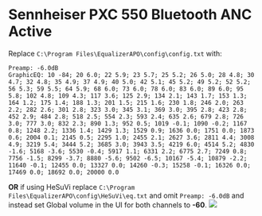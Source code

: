 # Sennheiser PXC 550 Bluetooth ANC Active
Replace `C:\Program Files\EqualizerAPO\config\config.txt` with:
```
Preamp: -6.0dB
GraphicEQ: 10 -84; 20 6.0; 22 5.9; 23 5.7; 25 5.2; 26 5.0; 28 4.8; 30 4.7; 32 4.8; 35 4.9; 37 4.9; 40 5.0; 42 5.1; 45 5.2; 49 5.2; 52 5.2; 56 5.3; 59 5.5; 64 5.9; 68 6.0; 73 6.0; 78 6.0; 83 6.0; 89 6.0; 95 5.8; 102 4.8; 109 4.3; 117 3.6; 125 2.9; 134 2.1; 143 1.7; 153 1.3; 164 1.2; 175 1.4; 188 1.3; 201 1.5; 215 1.6; 230 1.8; 246 2.0; 263 2.2; 282 2.6; 301 2.8; 323 3.0; 345 3.1; 369 3.0; 395 2.8; 423 2.8; 452 2.9; 484 2.8; 518 2.5; 554 2.3; 593 2.4; 635 2.6; 679 2.8; 726 3.0; 777 3.0; 832 2.3; 890 1.3; 952 0.5; 1019 -0.1; 1090 -0.2; 1167 0.8; 1248 2.2; 1336 1.4; 1429 1.3; 1529 0.9; 1636 0.0; 1751 0.0; 1873 0.6; 2004 0.1; 2145 0.5; 2295 1.0; 2455 2.1; 2627 3.6; 2811 4.4; 3008 4.9; 3219 5.4; 3444 5.2; 3685 3.0; 3943 3.5; 4219 6.0; 4514 5.2; 4830 -1.6; 5168 -3.6; 5530 -0.4; 5917 1.1; 6331 2.2; 6775 2.7; 7249 0.8; 7756 -1.5; 8299 -3.7; 8880 -5.6; 9502 -6.5; 10167 -5.4; 10879 -2.2; 11640 -0.1; 12455 0.0; 13327 0.0; 14260 -0.3; 15258 -0.1; 16326 0.0; 17469 0.0; 18692 0.0; 20000 0.0
```
**OR** if using HeSuVi replace `C:\Program Files\EqualizerAPO\config\HeSuVi\eq.txt` and omit `Preamp: -6.0dB` and instead set Global volume in the UI for both channels to **-60**.
![](https://raw.githubusercontent.com/jaakkopasanen/AutoEq/master/results/Sonoma%20Model%20One/innerfidelity/onear/Sennheiser%20PXC%20550%20Bluetooth%20ANC%20Active/Sennheiser%20PXC%20550%20Bluetooth%20ANC%20Active.png)